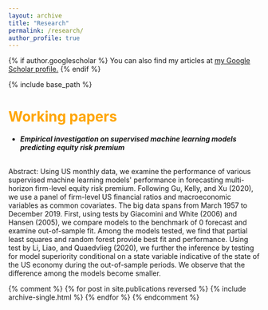 ```yaml
---
layout: archive
title: "Research"
permalink: /research/
author_profile: true
---
```


{% if author.googlescholar %}
  You can also find my articles at <u><a href="{{author.googlescholar}}">my Google Scholar profile</a>.</u>
{% endif %}

{% include base_path %}

<span style="color:orange">Working papers</span>
======
* ***Empirical investigation on supervised machine learning models predicting equity risk premium***
<br>
Abstract: Using US monthly data, we examine the performance of various supervised machine learning models' performance in forecasting multi-horizon firm-level equity risk premium. Following Gu, Kelly, and Xu (2020), we use a panel of firm-level US financial ratios and macroeconomic variables as common covariates. The big data spans from March 1957 to December 2019. First, using tests by Giacomini and White (2006) and Hansen (2005), we compare models to the benchmark of 0 forecast and examine out-of-sample fit. Among the models tested, we find that partial least squares and random forest provide best fit and performance. Using test by Li, Liao, and Quaedvlieg (2020), we further the inference by testing for model superiority conditional on a state variable indicative of the state of the US economy during the out-of-sample periods. We observe that the difference among the models become smaller.


{% comment %} 
{% for post in site.publications reversed %}
  {% include archive-single.html %}
{% endfor %}
{% endcomment %} 
